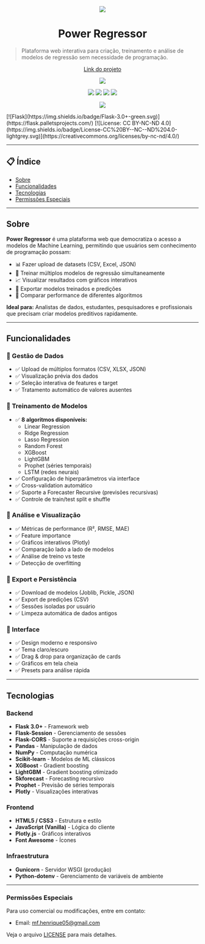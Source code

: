 
<p align="center">
  <img src="https://raw.githubusercontent.com/Henrique0501/Meu_Portfolio/main/static/Logo_HM.png">
</p>

<h1 align="center">
Power Regressor
</h1>

> Plataforma web interativa para criação, treinamento e análise de modelos de regressão sem necessidade de programação.

<p align="center">
  <a href="https://henriquemartins.herokuapp.com/" target="_blank">Link do projeto</a>
</p>

<p align="center">
  <img src="http://img.shields.io/static/v1?label=STATUS&message=EM%20DESENVOLVIMENTO&color=GREEN&style=for-the-badge">
</p>

<p align="center">
  <img src="https://img.shields.io/badge/Python-3776AB?style=for-the-badge&logo=python&logoColor=white">
  <img src="https://img.shields.io/badge/HTML5-E34F26?style=for-the-badge&logo=html5&logoColor=white">
  <img src="https://img.shields.io/badge/CSS3-1572B6?style=for-the-badge&logo=css3&logoColor=white">
  <img src="https://img.shields.io/badge/JavaScript-F7DF1E?style=for-the-badge&logo=javascript&logoColor=black">
</p>

<p align="center">
  <img src="[https://img.shields.io/badge/Flask-3.0+-green.svg](https://img.shields.io/badge/License-CC%20BY--NC--ND%204.0-lightgrey.svg)">
</p>
[![Flask](https://img.shields.io/badge/Flask-3.0+-green.svg)](https://flask.palletsprojects.com/)
[![License: CC BY-NC-ND 4.0](https://img.shields.io/badge/License-CC%20BY--NC--ND%204.0-lightgrey.svg)](https://creativecommons.org/licenses/by-nc-nd/4.0/)



---

## 📋 Índice

- [Sobre](#sobre)
- [Funcionalidades](#funcionalidades)
- [Tecnologias](#tecnologias)
- [Permissões Especiais](#permissões-especiais)

---

## Sobre

**Power Regressor** é uma plataforma web que democratiza o acesso a modelos de Machine Learning, permitindo que usuários sem conhecimento de programação possam:

- 📊 Fazer upload de datasets (CSV, Excel, JSON)
- 🤖 Treinar múltiplos modelos de regressão simultaneamente
- 📈 Visualizar resultados com gráficos interativos
- 💾 Exportar modelos treinados e predições
- 🎨 Comparar performance de diferentes algoritmos

**Ideal para:** Analistas de dados, estudantes, pesquisadores e profissionais que precisam criar modelos preditivos rapidamente.

---

## Funcionalidades

### 🔹 Gestão de Dados
- ✅ Upload de múltiplos formatos (CSV, XLSX, JSON)
- ✅ Visualização prévia dos dados
- ✅ Seleção interativa de features e target
- ✅ Tratamento automático de valores ausentes

### 🔹 Treinamento de Modelos
- ✅ **8 algoritmos disponíveis:**
  - Linear Regression
  - Ridge Regression
  - Lasso Regression
  - Random Forest
  - XGBoost
  - LightGBM
  - Prophet (séries temporais)
  - LSTM (redes neurais)
- ✅ Configuração de hiperparâmetros via interface
- ✅ Cross-validation automático
- ✅ Suporte a Forecaster Recursive (previsões recursivas)
- ✅ Controle de train/test split e shuffle

### 🔹 Análise e Visualização
- ✅ Métricas de performance (R², RMSE, MAE)
- ✅ Feature importance
- ✅ Gráficos interativos (Plotly)
- ✅ Comparação lado a lado de modelos
- ✅ Análise de treino vs teste
- ✅ Detecção de overfitting

### 🔹 Export e Persistência
- ✅ Download de modelos (Joblib, Pickle, JSON)
- ✅ Export de predições (CSV)
- ✅ Sessões isoladas por usuário
- ✅ Limpeza automática de dados antigos

### 🔹 Interface
- ✅ Design moderno e responsivo
- ✅ Tema claro/escuro
- ✅ Drag & drop para organização de cards
- ✅ Gráficos em tela cheia
- ✅ Presets para análise rápida

---

## Tecnologias

### Backend
- **Flask 3.0+** - Framework web
- **Flask-Session** - Gerenciamento de sessões
- **Flask-CORS** - Suporte a requisições cross-origin
- **Pandas** - Manipulação de dados
- **NumPy** - Computação numérica
- **Scikit-learn** - Modelos de ML clássicos
- **XGBoost** - Gradient boosting
- **LightGBM** - Gradient boosting otimizado
- **Skforecast** - Forecasting recursivo
- **Prophet** - Previsão de séries temporais
- **Plotly** - Visualizações interativas

### Frontend
- **HTML5 / CSS3** - Estrutura e estilo
- **JavaScript (Vanilla)** - Lógica do cliente
- **Plotly.js** - Gráficos interativos
- **Font Awesome** - Ícones

### Infraestrutura
- **Gunicorn** - Servidor WSGI (produção)
- **Python-dotenv** - Gerenciamento de variáveis de ambiente

---

### Permissões Especiais

Para uso comercial ou modificações, entre em contato:
- Email: [mf.henrique05@gmail.com](mailto:mf.henrique05@gmail.com)

Veja o arquivo [LICENSE](LICENSE) para mais detalhes.
